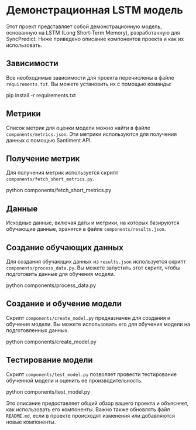 # Демонстрационная LSTM модель

Этот проект представляет собой демонстрационную модель, основанную на LSTM (Long Short-Term Memory), разработанную для SyncPredict. Ниже приведено описание компонентов проекта и как их использовать.

## Зависимости

Все необходимые зависимости для проекта перечислены в файле `requirements.txt`. Вы можете установить их с помощью команды:

pip install -r requirements.txt


## Метрики

Список метрик для оценки модели можно найти в файле `components/metrics.json`. Эти метрики используются для получения данных с помощью Santiment API.

## Получение метрик

Для получения метрик используется скрипт `components/fetch_short_metrics.py`. 

python components/fetch_short_metrics.py


## Данные

Исходные данные, включая даты и метрики, на которых базируются обучающие данные, хранятся в файле `components/results.json`.

## Создание обучающих данных

Для создания обучающих данных из `results.json` используется скрипт `components/process_data.py`. Вы можете запустить этот скрипт, чтобы подготовить данные для обучения модели.

python components/process_data.py


## Создание и обучение модели

Скрипт `components/create_model.py` предназначен для создания и обучения модели. Вы можете использовать его для обучения модели на подготовленных данных.

python components/create_model.py


## Тестирование модели

Скрипт `components/test_model.py` позволяет провести тестирование обученной модели и оценить ее производительность.

python components/test_model.py


Это описание предоставляет общий обзор вашего проекта и объясняет, как использовать его компоненты. Важно также обновлять файл `README.md`, если в проекте происходят изменения или добавляются новые компоненты.
